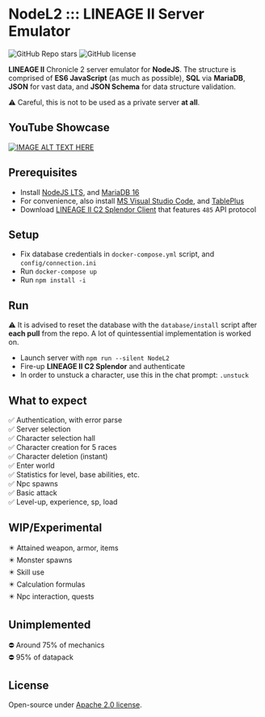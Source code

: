 # NodeL2 ::: LINEAGE II Server Emulator

![GitHub Repo stars](https://img.shields.io/github/stars/dkoluris/nodel2?color=success) ![GitHub license](https://img.shields.io/github/license/dkoluris/nodel2?color=informational)

**LINEAGE II** Chronicle 2 server emulator for **NodeJS**. The structure is comprised of **ES6 JavaScript** (as much as possible), **SQL** via **MariaDB**, **JSON** for vast data, and **JSON Schema** for data structure validation.

⚠️ Careful, this is not to be used as a private server **at all**.

## YouTube Showcase
[![IMAGE ALT TEXT HERE](https://img.youtube.com/vi/R7-62GR-w-E/0.jpg)](https://www.youtube.com/watch?v=R7-62GR-w-E)

## Prerequisites
* Install [NodeJS LTS](https://nodejs.org/en/download), and [MariaDB 16](https://mariadb.org/download/?t=mariadb&p=mariadb&r=10.6.12)
* For convenience, also install [MS Visual Studio Code](https://code.visualstudio.com/download), and [TablePlus](https://tableplus.com/download)
* Download [LINEAGE II C2 Splendor Client](https://drive.google.com/drive/folders/1kdVS2ymqmK3vzufEt5hUnij6pWS8BcZb?usp=sharing) that features `485` API protocol

## Setup
* Fix database credentials in `docker-compose.yml` script, and `config/connection.ini`
* Run `docker-compose up`
* Run `npm install -i`

## Run
⚠️ It is advised to reset the database with the `database/install` script after **each pull** from the repo. A lot of quintessential implementation is worked on.
* Launch server with `npm run --silent NodeL2`
* Fire-up **LINEAGE II C2 Splendor** and authenticate
* In order to unstuck a character, use this in the chat prompt: `.unstuck`

## What to expect
✅ Authentication, with error parse\
✅ Server selection\
✅ Character selection hall\
✅ Character creation for 5 races\
✅ Character deletion (instant)\
✅ Enter world\
✅ Statistics for level, base abilities, etc.\
✅ Npc spawns\
✅ Basic attack\
✅ Level-up, experience, sp, load

## WIP/Experimental
✴️ Attained weapon, armor, items\
✴️ Monster spawns\
✴️ Skill use\
✴️ Calculation formulas\
✴️ Npc interaction, quests

## Unimplemented
⛔️ Around 75% of mechanics\
⛔️ 95% of datapack

## License
Open-source under [Apache 2.0 license](https://www.apache.org/licenses/LICENSE-2.0).
